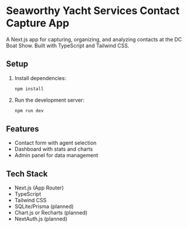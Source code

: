 # Seaworthy Yacht Services Contact Capture App

A Next.js app for capturing, organizing, and analyzing contacts at the DC Boat Show. Built with TypeScript and Tailwind CSS.

## Setup

1. Install dependencies:
   ```bash
   npm install
   ```
2. Run the development server:
   ```bash
   npm run dev
   ```

## Features
- Contact form with agent selection
- Dashboard with stats and charts
- Admin panel for data management

## Tech Stack
- Next.js (App Router)
- TypeScript
- Tailwind CSS
- SQLite/Prisma (planned)
- Chart.js or Recharts (planned)
- NextAuth.js (planned)
